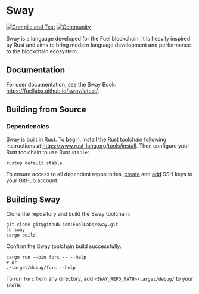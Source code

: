 # Sway

[![Compile and Test](https://github.com/FuelLabs/sway/actions/workflows/cargo_test.yml/badge.svg)](https://github.com/FuelLabs/sway/actions/workflows/cargo_test.yml)
[![Community](https://img.shields.io/badge/chat%20on-discord-orange?&logo=discord&logoColor=ffffff&color=7389D8&labelColor=6A7EC2)](https://discord.gg/xfpK4Pe)

Sway is a language developed for the Fuel blockchain. It is heavily inspired by Rust and aims to bring modern language development and performance to the blockchain ecosystem.

## Documentation

For user documentation, see the Sway Book: <https://fuellabs.github.io/sway/latest/>.

## Building from Source

### Dependencies

Sway is built in Rust. To begin, install the Rust toolchain following instructions at <https://www.rust-lang.org/tools/install>. Then configure your Rust toolchain to use Rust `stable`:

```console
rustup default stable
```

To ensure access to all dependent repositories, [create](https://docs.github.com/en/authentication/connecting-to-github-with-ssh/generating-a-new-ssh-key-and-adding-it-to-the-ssh-agent) and [add](https://docs.github.com/en/authentication/connecting-to-github-with-ssh/adding-a-new-ssh-key-to-your-github-account) SSH keys to your GitHub account.

## Building Sway

Clone the repository and build the Sway toolchain:

```console
git clone git@github.com:FuelLabs/sway.git
cd sway
cargo build
```

Confirm the Sway toolchain build successfully:

```console
cargo run --bin forc -- --help
# or
./target/debug/forc --help
```

To run `forc` from any directory, add `<SWAY_REPO_PATH>/target/debug/` to your `$PATH`.
